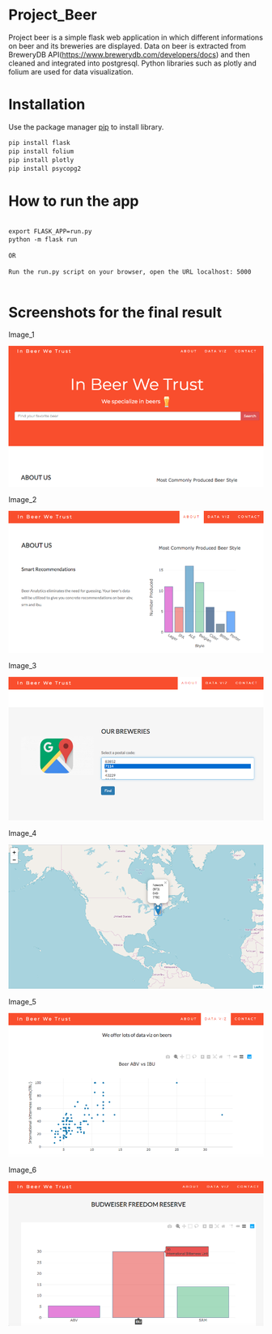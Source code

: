 # Project_Beer
Project beer is a simple flask web application in which different informations on beer and its breweries are displayed. 
Data on beer is extracted from BreweryDB API(https://www.brewerydb.com/developers/docs) and then cleaned and integrated into postgresql. Python libraries such as plotly and folium are used for data visualization. 

# Installation 

Use the package manager [pip](https://pip.pypa.io/en/stable/) to install library.

```bash
pip install flask
pip install folium
pip install plotly
pip install psycopg2 

```

# How to run the app  


```runapp

export FLASK_APP=run.py 
python -m flask run 

OR

Run the run.py script on your browser, open the URL localhost: 5000


```

# Screenshots for the final result 

Image_1

![](image/head.png)

Image_2 

![](image/about.png)

Image_3 

![](image/postalcode.png)

Image_4 

![](image/map.png)


Image_5 

![](image/dataviz.png)


Image_6 

![](image/beerplot.png)






